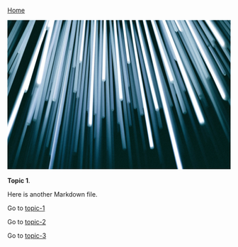[Home](README.md)

![](images/christopher-burns-Kj2SaNHG-hg-unsplash.jpg ':class=banner-image')

**Topic 1**.

Here is another Markdown file.

Go to [topic-1](topic-1.md)

Go to [topic-2](my-folder/topic-2.md)

Go to [topic-3](my-folder-2/topic-13.md)
